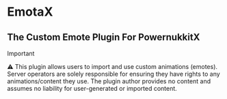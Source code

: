 # EmotaX

## The Custom Emote Plugin For PowernukkitX

> [!IMPORTANT]
> ⚠️ This plugin allows users to import and use custom animations (emotes).
Server operators are solely responsible for ensuring they have rights to any animations/content they use.
The plugin author provides no content and assumes no liability for user-generated or imported content.
